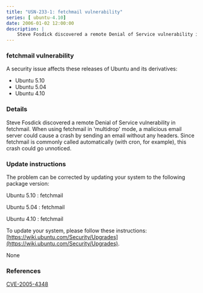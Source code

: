 ```yaml
---
title: "USN-233-1: fetchmail vulnerability"
series: [ ubuntu-4.10]
date: 2006-01-02 12:00:00
description: |
    Steve Fosdick discovered a remote Denial of Service vulnerability in fetchmail. When using fetchmail in &#39;multidrop&#39; mode, a malicious email server could cause a crash by sending an email without any headers. Since fetchmail is commonly called automatically (with cron, for example), this crash could go unnoticed.
--- 
```

 
 


### fetchmail vulnerability

A security issue affects these releases of Ubuntu and its derivatives:

* Ubuntu 5.10
* Ubuntu 5.04
* Ubuntu 4.10

### Details

Steve Fosdick discovered a remote Denial of Service vulnerability in fetchmail. When using fetchmail in &#39;multidrop&#39; mode, a malicious email server could cause a crash by sending an email without any headers. Since fetchmail is commonly called automatically (with cron, for example), this crash could go unnoticed.

### Update instructions

The problem can be corrected by updating your system to the following package version:

Ubuntu 5.10
 : fetchmail 

Ubuntu 5.04
 : fetchmail 

Ubuntu 4.10
 : fetchmail 

To update your system, please follow these instructions: [https://wiki.ubuntu.com/Security/Upgrades](https://wiki.ubuntu.com/Security/Upgrades).

None

### References

 
 [CVE-2005-4348](http://people.ubuntu.com/~ubuntu-security/cve/CVE-2005-4348)
 

